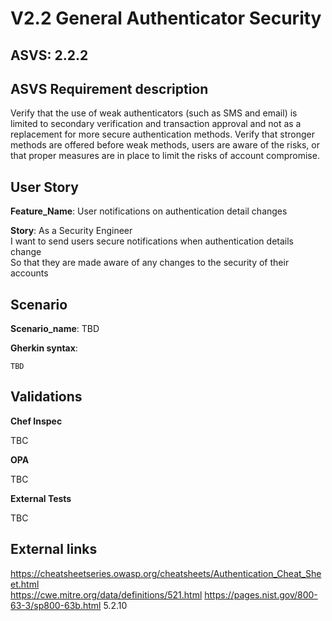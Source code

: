 # V2.2 General Authenticator Security

## ASVS: 2.2.2

## ASVS Requirement description

Verify that the use of weak authenticators (such as SMS and
email) is limited to secondary verification and transaction
approval and not as a replacement for more secure
authentication methods. Verify that stronger methods are
offered before weak methods, users are aware of the risks, or
that proper measures are in place to limit the risks of account
compromise.

## User Story

**Feature_Name**: User notifications on authentication detail changes

**Story**:
As a Security Engineer\
I want to send users secure notifications when authentication details change\
So that they are made aware of any changes to the security of their accounts

## Scenario

**Scenario_name**: TBD

**Gherkin syntax**:

```gherkin
TBD
```

## Validations

**Chef Inspec**

TBC

**OPA**

TBC

**External Tests**

TBC

## External links

<https://cheatsheetseries.owasp.org/cheatsheets/Authentication_Cheat_Sheet.html> \
<https://cwe.mitre.org/data/definitions/521.html>
<https://pages.nist.gov/800-63-3/sp800-63b.html> 5.2.10
